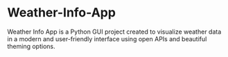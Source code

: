 # Weather-Info-App
Weather Info App is a Python GUI project created to visualize weather data in a modern and user-friendly interface using open APIs and beautiful theming options.
